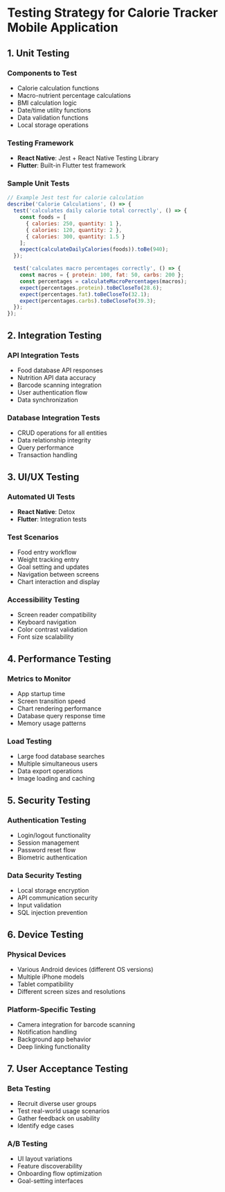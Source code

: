 
# Testing Strategy for Calorie Tracker Mobile Application

## 1. Unit Testing

### Components to Test
- Calorie calculation functions
- Macro-nutrient percentage calculations
- BMI calculation logic
- Date/time utility functions
- Data validation functions
- Local storage operations

### Testing Framework
- **React Native**: Jest + React Native Testing Library
- **Flutter**: Built-in Flutter test framework

### Sample Unit Tests
```javascript
// Example Jest test for calorie calculation
describe('Calorie Calculations', () => {
  test('calculates daily calorie total correctly', () => {
    const foods = [
      { calories: 250, quantity: 1 },
      { calories: 120, quantity: 2 },
      { calories: 300, quantity: 1.5 }
    ];
    expect(calculateDailyCalories(foods)).toBe(940);
  });

  test('calculates macro percentages correctly', () => {
    const macros = { protein: 100, fat: 50, carbs: 200 };
    const percentages = calculateMacroPercentages(macros);
    expect(percentages.protein).toBeCloseTo(28.6);
    expect(percentages.fat).toBeCloseTo(32.1);
    expect(percentages.carbs).toBeCloseTo(39.3);
  });
});
```

## 2. Integration Testing

### API Integration Tests
- Food database API responses
- Nutrition API data accuracy
- Barcode scanning integration
- User authentication flow
- Data synchronization

### Database Integration Tests
- CRUD operations for all entities
- Data relationship integrity
- Query performance
- Transaction handling

## 3. UI/UX Testing

### Automated UI Tests
- **React Native**: Detox
- **Flutter**: Integration tests

### Test Scenarios
- Food entry workflow
- Weight tracking entry
- Goal setting and updates
- Navigation between screens
- Chart interaction and display

### Accessibility Testing
- Screen reader compatibility
- Keyboard navigation
- Color contrast validation
- Font size scalability

## 4. Performance Testing

### Metrics to Monitor
- App startup time
- Screen transition speed
- Chart rendering performance
- Database query response time
- Memory usage patterns

### Load Testing
- Large food database searches
- Multiple simultaneous users
- Data export operations
- Image loading and caching

## 5. Security Testing

### Authentication Testing
- Login/logout functionality
- Session management
- Password reset flow
- Biometric authentication

### Data Security Testing
- Local storage encryption
- API communication security
- Input validation
- SQL injection prevention

## 6. Device Testing

### Physical Devices
- Various Android devices (different OS versions)
- Multiple iPhone models
- Tablet compatibility
- Different screen sizes and resolutions

### Platform-Specific Testing
- Camera integration for barcode scanning
- Notification handling
- Background app behavior
- Deep linking functionality

## 7. User Acceptance Testing

### Beta Testing
- Recruit diverse user groups
- Test real-world usage scenarios
- Gather feedback on usability
- Identify edge cases

### A/B Testing
- UI layout variations
- Feature discoverability
- Onboarding flow optimization
- Goal-setting interfaces
